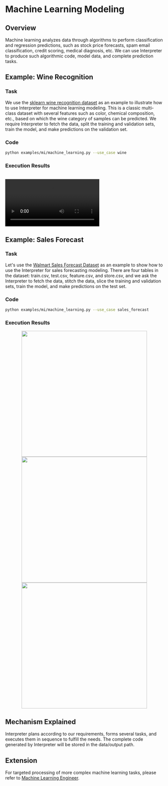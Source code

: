 # Machine Learning Modeling

## Overview

Machine learning analyzes data through algorithms to perform classification and regression predictions, such as stock price forecasts, spam email classification, credit scoring, medical diagnosis, etc. We can use Interpreter to produce such algorithmic code, model data, and complete prediction tasks.

## Example: Wine Recognition

### Task

We use the [sklearn wine recognition dataset](https://scikit-learn.org/stable/datasets/toy_dataset.html#wine-dataset) as an example to illustrate how to use Interpreter for machine learning modeling. This is a classic multi-class dataset with several features such as color, chemical composition, etc., based on which the wine category of samples can be predicted. We require Interpreter to fetch the data, split the training and validation sets, train the model, and make predictions on the validation set.

### Code

```bash
python examples/mi/machine_learning.py --use_case wine
```

### Execution Results

<br>
<video  controls>
  <source src="/image/guide/use_cases/interpreter/ml_wine_dataset.mp4" type="video/mp4">
</video>

## Example: Sales Forecast

### Task

Let's use the [Walmart Sales Forecast Dataset](https://www.kaggle.com/datasets/aslanahmedov/walmart-sales-forecast/data) as an example to show how to use the Interpreter for sales forecasting modeling. There are four tables in the dataset: train.csv, test.csv, feature.csv, and store.csv, and we ask the Interpreter to fetch the data, stitch the data, slice the training and validation sets, train the model, and make predictions on the test set.

### Code

```bash
python examples/mi/machine_learning.py --use_case sales_forecast
```

### Execution Results

<center>
<img src="../../../../../public/image/guide/use_cases/interpreter/sales_forecast/total_weekly_sales_over_time.png" width=400>
</center>

<center>
<img src="../../../../../public/image/guide/use_cases/interpreter/sales_forecast/ground_truth_vs_predictions.png" width=400>
</center>

<center>
<img src="../../../../../public/image/guide/use_cases/interpreter/sales_forecast/wmae.jpeg" width=400 >
</center>

## Mechanism Explained

Interpreter plans according to our requirements, forms several tasks, and executes them in sequence to fulfill the needs. The complete code generated by Interpreter will be stored in the data/output path.

## Extension

For targeted processing of more complex machine learning tasks, please refer to [Machine Learning Engineer](../ml_engineer.md).
